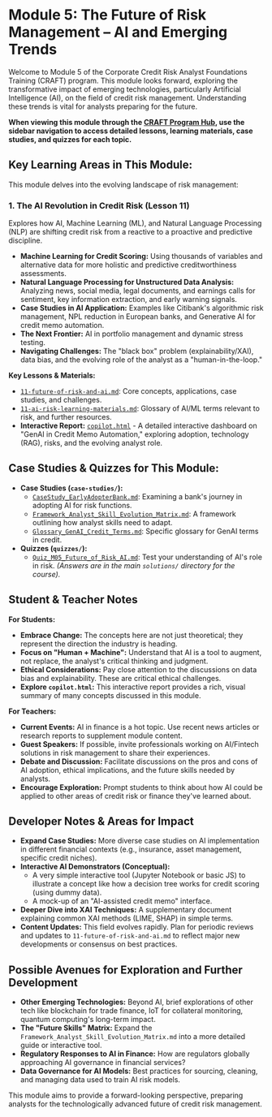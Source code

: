 # Module 5: The Future of Risk Management – AI and Emerging Trends

Welcome to Module 5 of the Corporate Credit Risk Analyst Foundations Training (CRAFT) program. This module looks forward, exploring the transformative impact of emerging technologies, particularly Artificial Intelligence (AI), on the field of credit risk management. Understanding these trends is vital for analysts preparing for the future.

**When viewing this module through the [CRAFT Program Hub](../../index.html), use the sidebar navigation to access detailed lessons, learning materials, case studies, and quizzes for each topic.**

## Key Learning Areas in This Module:

This module delves into the evolving landscape of risk management:

### 1. The AI Revolution in Credit Risk (Lesson 11)
Explores how AI, Machine Learning (ML), and Natural Language Processing (NLP) are shifting credit risk from a reactive to a proactive and predictive discipline.
*   **Machine Learning for Credit Scoring:** Using thousands of variables and alternative data for more holistic and predictive creditworthiness assessments.
*   **Natural Language Processing for Unstructured Data Analysis:** Analyzing news, social media, legal documents, and earnings calls for sentiment, key information extraction, and early warning signals.
*   **Case Studies in AI Application:** Examples like Citibank's algorithmic risk management, NPL reduction in European banks, and Generative AI for credit memo automation.
*   **The Next Frontier:** AI in portfolio management and dynamic stress testing.
*   **Navigating Challenges:** The "black box" problem (explainability/XAI), data bias, and the evolving role of the analyst as a "human-in-the-loop."

**Key Lessons & Materials:**
*   [`11-future-of-risk-and-ai.md`](./11-future-of-risk-and-ai.md): Core concepts, applications, case studies, and challenges.
*   [`11-ai-risk-learning-materials.md`](./11-ai-risk-learning-materials.md): Glossary of AI/ML terms relevant to risk, and further resources.
*   **Interactive Report:** [`copilot.html`](./copilot.html) - A detailed interactive dashboard on "GenAI in Credit Memo Automation," exploring adoption, technology (RAG), risks, and the evolving analyst role.

## Case Studies & Quizzes for This Module:

*   **Case Studies (`case-studies/`):**
    *   [`CaseStudy_EarlyAdopterBank.md`](./case-studies/CaseStudy_EarlyAdopterBank.md): Examining a bank's journey in adopting AI for risk functions.
    *   [`Framework_Analyst_Skill_Evolution_Matrix.md`](./case-studies/Framework_Analyst_Skill_Evolution_Matrix.md): A framework outlining how analyst skills need to adapt.
    *   [`Glossary_GenAI_Credit_Terms.md`](./case-studies/Glossary_GenAI_Credit_Terms.md): Specific glossary for GenAI terms in credit.
*   **Quizzes (`quizzes/`):**
    *   [`Quiz_M05_Future_of_Risk_AI.md`](./quizzes/Quiz_M05_Future_of_Risk_AI.md): Test your understanding of AI's role in risk. *(Answers are in the main `solutions/` directory for the course).*

<!-- Machine-readable indexing comment -->
<!-- Index: CRAFT Module 05; Topics: Future of Risk, AI in Credit Risk, Machine Learning, NLP, GenAI, Explainable AI, Data Bias, Risk Technology -->

## Student & Teacher Notes

**For Students:**
*   **Embrace Change:** The concepts here are not just theoretical; they represent the direction the industry is heading.
*   **Focus on "Human + Machine":** Understand that AI is a tool to augment, not replace, the analyst's critical thinking and judgment.
*   **Ethical Considerations:** Pay close attention to the discussions on data bias and explainability. These are critical ethical challenges.
*   **Explore `copilot.html`:** This interactive report provides a rich, visual summary of many concepts discussed in this module.

**For Teachers:**
*   **Current Events:** AI in finance is a hot topic. Use recent news articles or research reports to supplement module content.
*   **Guest Speakers:** If possible, invite professionals working on AI/Fintech solutions in risk management to share their experiences.
*   **Debate and Discussion:** Facilitate discussions on the pros and cons of AI adoption, ethical implications, and the future skills needed by analysts.
*   **Encourage Exploration:** Prompt students to think about how AI could be applied to other areas of credit risk or finance they've learned about.

## Developer Notes & Areas for Impact

*   **Expand Case Studies:** More diverse case studies on AI implementation in different financial contexts (e.g., insurance, asset management, specific credit niches).
*   **Interactive AI Demonstrators (Conceptual):**
    *   A very simple interactive tool (Jupyter Notebook or basic JS) to illustrate a concept like how a decision tree works for credit scoring (using dummy data).
    *   A mock-up of an "AI-assisted credit memo" interface.
*   **Deeper Dive into XAI Techniques:** A supplementary document explaining common XAI methods (LIME, SHAP) in simple terms.
*   **Content Updates:** This field evolves rapidly. Plan for periodic reviews and updates to `11-future-of-risk-and-ai.md` to reflect major new developments or consensus on best practices.

## Possible Avenues for Exploration and Further Development

*   **Other Emerging Technologies:** Beyond AI, brief explorations of other tech like blockchain for trade finance, IoT for collateral monitoring, quantum computing's long-term impact.
*   **The "Future Skills" Matrix:** Expand the `Framework_Analyst_Skill_Evolution_Matrix.md` into a more detailed guide or interactive tool.
*   **Regulatory Responses to AI in Finance:** How are regulators globally approaching AI governance in financial services?
*   **Data Governance for AI Models:** Best practices for sourcing, cleaning, and managing data used to train AI risk models.

This module aims to provide a forward-looking perspective, preparing analysts for the technologically advanced future of credit risk management.
